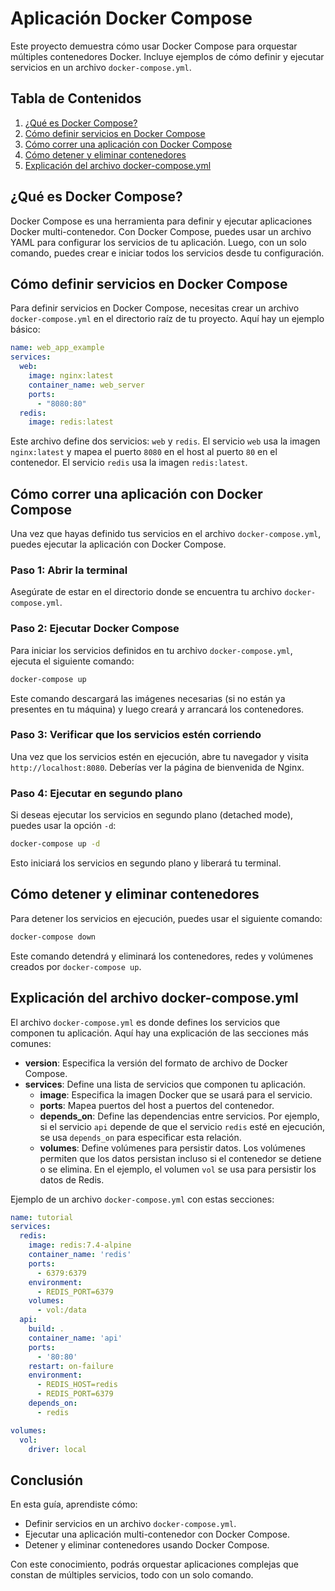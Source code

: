 # Aplicación Docker Compose

Este proyecto demuestra cómo usar Docker Compose para orquestar múltiples contenedores Docker. Incluye ejemplos de cómo definir y ejecutar servicios en un archivo `docker-compose.yml`.

## Tabla de Contenidos

1. [¿Qué es Docker Compose?](#qué-es-docker-compose)
2. [Cómo definir servicios en Docker Compose](#cómo-definir-servicios-en-docker-compose)
3. [Cómo correr una aplicación con Docker Compose](#cómo-correr-una-aplicación-con-docker-compose)
4. [Cómo detener y eliminar contenedores](#cómo-detener-y-eliminar-contenedores)
5. [Explicación del archivo docker-compose.yml](#explicación-del-archivo-docker-composeyml)

## ¿Qué es Docker Compose?

Docker Compose es una herramienta para definir y ejecutar aplicaciones Docker multi-contenedor. Con Docker Compose, puedes usar un archivo YAML para configurar los servicios de tu aplicación. Luego, con un solo comando, puedes crear e iniciar todos los servicios desde tu configuración.

## Cómo definir servicios en Docker Compose

Para definir servicios en Docker Compose, necesitas crear un archivo `docker-compose.yml` en el directorio raíz de tu proyecto. Aquí hay un ejemplo básico:

```yaml
name: web_app_example
services:
  web:
    image: nginx:latest
    container_name: web_server
    ports:
      - "8080:80"
  redis:
    image: redis:latest
```

Este archivo define dos servicios: `web` y `redis`. El servicio `web` usa la imagen `nginx:latest` y mapea el puerto `8080` en el host al puerto `80` en el contenedor. El servicio `redis` usa la imagen `redis:latest`.

## Cómo correr una aplicación con Docker Compose

Una vez que hayas definido tus servicios en el archivo `docker-compose.yml`, puedes ejecutar la aplicación con Docker Compose.

### Paso 1: Abrir la terminal

Asegúrate de estar en el directorio donde se encuentra tu archivo `docker-compose.yml`.

### Paso 2: Ejecutar Docker Compose

Para iniciar los servicios definidos en tu archivo `docker-compose.yml`, ejecuta el siguiente comando:

```bash
docker-compose up
```

Este comando descargará las imágenes necesarias (si no están ya presentes en tu máquina) y luego creará y arrancará los contenedores.

### Paso 3: Verificar que los servicios estén corriendo

Una vez que los servicios estén en ejecución, abre tu navegador y visita `http://localhost:8080`. Deberías ver la página de bienvenida de Nginx.

### Paso 4: Ejecutar en segundo plano

Si deseas ejecutar los servicios en segundo plano (detached mode), puedes usar la opción `-d`:

```bash
docker-compose up -d
```

Esto iniciará los servicios en segundo plano y liberará tu terminal.

## Cómo detener y eliminar contenedores

Para detener los servicios en ejecución, puedes usar el siguiente comando:

```bash
docker-compose down
```

Este comando detendrá y eliminará los contenedores, redes y volúmenes creados por `docker-compose up`.

## Explicación del archivo docker-compose.yml

El archivo `docker-compose.yml` es donde defines los servicios que componen tu aplicación. Aquí hay una explicación de las secciones más comunes:

- **version**: Especifica la versión del formato de archivo de Docker Compose.
- **services**: Define una lista de servicios que componen tu aplicación.
  - **image**: Especifica la imagen Docker que se usará para el servicio.
  - **ports**: Mapea puertos del host a puertos del contenedor.
  - **depends_on**: Define las dependencias entre servicios. Por ejemplo, si el servicio `api` depende de que el servicio `redis` esté en ejecución, se usa `depends_on` para especificar esta relación.
  - **volumes**: Define volúmenes para persistir datos. Los volúmenes permiten que los datos persistan incluso si el contenedor se detiene o se elimina. En el ejemplo, el volumen `vol` se usa para persistir los datos de Redis.

Ejemplo de un archivo `docker-compose.yml` con estas secciones:

```yaml
name: tutorial
services:
  redis:
    image: redis:7.4-alpine
    container_name: 'redis'
    ports:
      - 6379:6379
    environment:
      - REDIS_PORT=6379
    volumes:
      - vol:/data
  api:
    build: .
    container_name: 'api'
    ports:
      - '80:80'
    restart: on-failure
    environment:
      - REDIS_HOST=redis
      - REDIS_PORT=6379
    depends_on:
      - redis

volumes:
  vol:
    driver: local
```

## Conclusión

En esta guía, aprendiste cómo:

- Definir servicios en un archivo `docker-compose.yml`.
- Ejecutar una aplicación multi-contenedor con Docker Compose.
- Detener y eliminar contenedores usando Docker Compose.

Con este conocimiento, podrás orquestar aplicaciones complejas que constan de múltiples servicios, todo con un solo comando.
